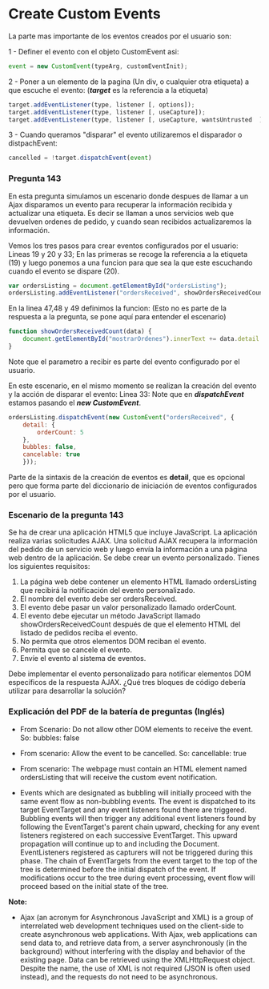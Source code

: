 # Create Custom Events

La parte mas importante de los eventos creados por el usuario son:

1 - Definer el evento con el objeto CustomEvent asi:

```javascript
event = new CustomEvent(typeArg, customEventInit);
```

2 - Poner a un elemento de la pagina (Un div, o cualquier otra etiqueta) a que escuche el evento: (***target*** es la referencia a la etiqueta)

```javascript
target.addEventListener(type, listener [, options]);
target.addEventListener(type, listener [, useCapture]);
target.addEventListener(type, listener [, useCapture, wantsUntrusted  ]); // Gecko/Mozilla only
```

3 - Cuando queramos "disparar" el evento utilizaremos el disparador o distpachEvent:

```javascript
cancelled = !target.dispatchEvent(event)
```

### Pregunta 143

En esta pregunta simulamos un escenario donde despues de llamar a un Ajax disparamos un evento para recuperar la información recibida y actualizar una etiqueta. Es decir se llaman a unos servicios web que devuelven ordenes de pedido, y cuando sean recibidos actualizaremos la información.

Vemos los tres pasos para crear eventos configurados por el usuario: Lineas 19 y 20 y 33; En las primeras se recoge la referencia a la etiqueta (19) y luego ponemos a una funcion para que sea la que este escuchando cuando el evento se dispare (20).

```javascript
var ordersListing = document.getElementById("ordersListing");
ordersListing.addEventListener("ordersReceived", showOrdersReceivedCount);
```

En la linea 47,48 y 49 definimos la funcion: (Esto no es parte de la respuesta a la pregunta, se pone aquí para entender el escenario)

```javascript
function showOrdersReceivedCount(data) {
	document.getElementById("mostrarOrdenes").innerText += data.detail.orderCount;
}
```

Note que el parametro a recibir es parte del evento configurado por el usuario.

En este escenario, en el mismo momento se realizan la creación del evento y la acción de disparar el evento: Linea 33: Note que en  ***dispatchEvent***  estamos pasando el ***new CustomEvent***.

```javascript
ordersListing.dispatchEvent(new CustomEvent("ordersReceived", {
    detail: {
    	orderCount: 5
    },
    bubbles: false,
    cancelable: true
    }));
```

Parte de la sintaxis de la creación de eventos es **detail**, que es opcional pero que forma parte del diccionario de iniciación de eventos configurados por el usuario.

### Escenario de la pregunta 143


Se ha de crear una aplicación HTML5 que incluye JavaScript. La aplicación realiza varias solicitudes AJAX.
Una solicitud AJAX recupera la información del pedido de un servicio web y luego envía la información a una
página web dentro de la aplicación.
Se debe crear un evento personalizado. Tienes los siguientes requisitos:

1. La página web debe contener un elemento HTML llamado ordersListing que recibirá la notificación del evento personalizado.
2. El nombre del evento debe ser ordersReceived.
3. El evento debe pasar un valor personalizado llamado orderCount.
4. El evento debe ejecutar un método JavaScript llamado showOrdersReceivedCount después de que el elemento
   HTML del listado de pedidos reciba el evento.
5. No permita que otros elementos DOM reciban el evento.
6. Permita que se cancele el evento.
7. Envíe el evento al sistema de eventos.

Debe implementar el evento personalizado para notificar elementos DOM específicos de la respuesta AJAX.
¿Qué tres bloques de código debería utilizar para desarrollar la solución?

### Explicación del PDF de la batería de preguntas (Inglés)

* From Scenario: Do not allow other DOM elements to receive the event. So: bubbles: false 

* From scenario: Allow the event to be cancelled. So: cancellable: true 
* From scenario: The webpage must contain an HTML element named ordersListing that will receive the custom event notification. 
* Events which are designated as bubbling will initially proceed with the same event flow as non-bubbling events. The event is dispatched to its target EventTarget and any event listeners found there are triggered. Bubbling events will then trigger any additional event listeners found by following the EventTarget's parent chain upward, checking for any event listeners registered on each successive EventTarget. This upward propagation will continue up to and including the Document. EventListeners registered as capturers will not be triggered during this phase. The chain of EventTargets from the event target to the top of the tree is determined before the initial dispatch of the event. If modifications occur to the tree during event processing, event flow will proceed based on the initial state of the tree. 

**Note:** 

* Ajax (an acronym for Asynchronous JavaScript and XML) is a group of interrelated web development techniques used on the client-side to create asynchronous web applications. With Ajax, web applications can send data to, and retrieve data from, a server asynchronously (in the background) without interfering with the display and behavior of the existing page. Data can be retrieved using the XMLHttpRequest object. Despite the name, the use of XML is not required (JSON is often used instead), and the requests do not need to be asynchronous.